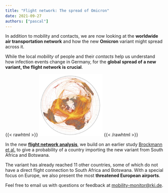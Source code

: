 ```yaml
---
title: "Flight network: The spread of Omicron"
date: 2021-09-27
authors: ["pascal"]
---
```


In addition to mobility and contacts, we are now looking at the **worldwide air transportation network** and how the new **Omicron** variant might spread across it.


<!--more-->

While the local _mobility_ of people and their _contacts_ help us understand how infection events change in Germany, for the **global spread of a new variant, the flight network is crucial**.


{{< rawhtml >}}
<img class="special-img-class" style="width:40%" src="wan2.png" />
{{< /rawhtml >}}

In the new [**flight network analysis**](/reports/importrisk_omicron), we build on an earlier study [Brockmann et al.](https://www.science.org/doi/full/10.1126/science.1245200) to give a probability of a country importing the new variant from South Africa and Botswana.

The variant has already reached 11 other countries, some of which do not have a direct flight connection to South Africa and Botswana. With a special focus on Europe, we also present the most **threatened European airports**.

Feel free to email us with questions or feedback at mobility-monitor@rki.de.

